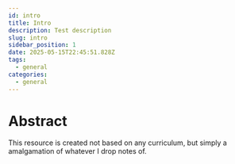 ```yaml
---
id: intro
title: Intro
description: Test description
slug: intro
sidebar_position: 1
date: 2025-05-15T22:45:51.828Z
tags:
  - general
categories:
  - general
---
```


# Abstract

This resource is created not based on any curriculum, but simply a amalgamation of whatever I drop notes of.
